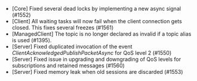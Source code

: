 * [Core] Fixed several dead locks by implementing a new async signal (#1552)
* [Client] All waiting tasks will now fail when the client connection gets closed. This fixes several freezes (#1561)
* [ManagedClient] The topic is no longer declared as invalid if a topic alias is used (#1395).
* [Server] Fixed duplicated invocation of the event _ClientAcknowledgedPublishPacketAsync_ for QoS level 2 (#1550)
* [Server] Fixed issue in upgrading and downgrading of QoS levels for subscriptions and retained messages (#1560)
* [Server] Fixed memory leak when old sessions are discarded (#1553)
